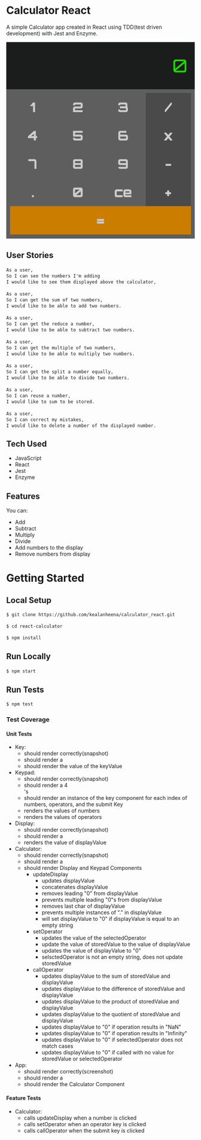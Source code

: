 # Calculator React

A simple Calculator app created in React using TDD(test driven development) with Jest and Enzyme.

<div align="center">
  <img src="./img/calculator.png"/>
</div>

## User Stories

```
As a user,
So I can see the numbers I'm adding
I would like to see them displayed above the calculator,

As a user,
So I can get the sum of two numbers,
I would like to be able to add two numbers.

As a user,
So I can get the reduce a number,
I would like to be able to subtract two numbers.

As a user,
So I can get the multiple of two numbers,
I would like to be able to multiply two numbers.

As a user,
So I can get the split a number equally,
I would like to be able to divide two numbers.

As a user,
So I can reuse a number,
I would like to sum to be stored.

As a user,
So I can correct my mistakes,
I would like to delete a number of the displayed number.

```

## Tech Used

- JavaScript
- React
- Jest
- Enzyme

## Features

You can:
  - Add
  - Subtract
  - Multiply
  - Divide
  - Add numbers to the display
  - Remove numbers from display

# Getting Started

## Local Setup

```sh
$ git clone https://github.com/kealanheena/calculator_react.git
```

```sh
$ cd react-calculator
```

```sh
$ npm install
```

## Run Locally

```sh
$ npm start
```

## Run Tests

```sh
$ npm test
```

### Test Coverage

#### Unit Tests
- Key:
  - should render correctly(snapshot)
  - should render a <div/>
  - should render the value of the keyValue
- Keypad:
  - should render correctly(snapshot)
  - should render a 4 <div/>'s
  - should render an instance of the key component for each index of numbers, operators, and the submit Key
  - renders the values of numbers
  - renders the values of operators
- Display:
  - should render correctly(snapshot)
  - should render a <div/>
  - renders the value of displayValue
- Calculator:
  - should render correctly(snapshot)
  - should render a <div/>
  - should render Display and Keypad Components
    - updateDisplay
      - updates displayValue
      - concatenates displayValue
      - removes leading "0" from displayValue
      - prevents multiple leading "0"s from displayValue
      - removes last char of displayValue
      - prevents multiple instances of "." in displayValue
      - will set displayValue to "0" if displayValue is equal to an empty string
    - setOperator
      - updates the value of the selectedOperator
      - update the value of storedValue to the value of displayValue
      - updates the value of displayValue to "0"
      - selsctedOperator is not an empty string, does not update storedValue
    - callOperator
      - updates displayValue to the sum of storedValue and displayValue
      - updates displayValue to the difference of storedValue and displayValue
      - updates displayValue to the product of storedValue and displayValue
      - updates displayValue to the quotient of storedValue and displayValue
      - updates displayValue to "0" if operation results in "NaN"
      - updates displayValue to "0" if operation results in "Infinity"
      - updates displayValue to "0" if selectedOperator does not match cases
      - updates displayValue to "0" if called with no value for storedValue or selectedOperator
- App:
  - should render correctly(screenshot)
  - should render a <div />
  - should render the Calculator Component

#### Feature Tests
- Calculator:
  - calls updateDisplay when a number is clicked
  - calls setOperator when an operator key is clicked
  - calls callOperator when the submit key is clicked
